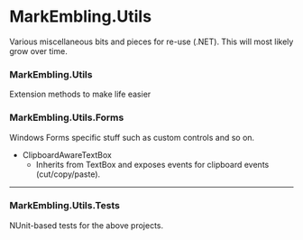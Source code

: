 MarkEmbling.Utils
=================

Various miscellaneous bits and pieces for re-use (.NET). This will most likely grow over time.

### MarkEmbling.Utils

Extension methods to make life easier

### MarkEmbling.Utils.Forms

Windows Forms specific stuff such as custom controls and so on.

 - ClipboardAwareTextBox
     - Inherits from TextBox and exposes events for clipboard events (cut/copy/paste).
	 
---

### MarkEmbling.Utils.Tests

NUnit-based tests for the above projects.
